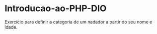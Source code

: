 # Introducao-ao-PHP-DIO
Exercício para definir a categoria de um nadador a partir do seu nome e idade.
